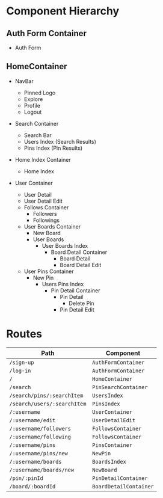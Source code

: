 # Component Hierarchy

## Auth Form Container

+ Auth Form

## HomeContainer

+ NavBar
  + Pinned Logo
  + Explore
  + Profile
  + Logout

+ Search Container
  + Search Bar
  + Users Index (Search Results)
  + Pins Index (Pin Results)

+ Home Index Container
  + Home Index

+ User Container
  + User Detail
  + User Detail Edit
  + Follows Container
    + Followers
    + Followings
  + User Boards Container
    + New Board
    + User Boards
      + User Boards Index
        + Board Detail Container
          + Board Detail
          + Board Detail Edit
  + User Pins Container
    + New Pin
      + Users Pins Index
        + Pin Detail Container
          + Pin Detail
            + Delete Pin
          + Pin Detail Edit

# Routes
Path | Component
----- | -----
`/sign-up` | `AuthFormContainer`
`/log-in` | `AuthFormContainer`
`/` | `HomeContainer`
`/search` | `PinSearchContainer`
`/search/pins/:searchItem` | `UsersIndex`
`/search/users/:searchItem` | `PinsIndex`
`/:username` | `UserContainer`
`/:username/edit` | `UserDetailEdit`
`/:username/followers` | `FollowsContainer`
`/:username/following` | `FollowsContainer`
`/:username/pins` | `PinsContainer`
`/:username/pins/new` | `NewPin`
`/:username/boards` | `BoardsIndex`
`/:username/boards/new` | `NewBoard`
`/pin/:pinId` | `PinDetailContainer`
`/board/:boardId` | `BoardDetailContainer`
